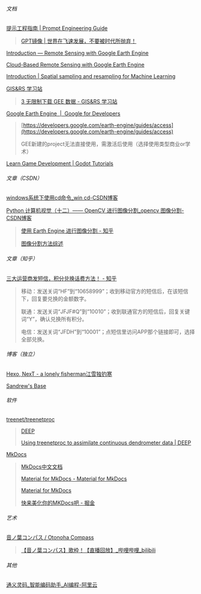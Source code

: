 

###### 文档

[提示工程指南 | Prompt Engineering Guide](https://www.promptingguide.ai/zh)

> [GPT镜像 | 世界在飞速发展，不要被时代所抛弃！](https://go.gptdsb.com/list)

[Introduction — Remote Sensing with Google Earth Engine](https://calekochenour.github.io/remote-sensing-textbook/introduction.html)

[Cloud-Based Remote Sensing with Google Earth Engine](https://www.eefabook.org/)

[Introduction | Spatial sampling and resampling for Machine Learning](https://opengeohub.github.io/spatial-sampling-ml/)

[GIS&RS 学习站](https://gis-xh.github.io/gis-rs-python-notes/)

> [3 无限制下载 GEE 数据 - GIS&RS 学习站](https://gis-xh.github.io/gis-rs-python-notes/gee/geemap03/)

[Google Earth Engine  |  Google for Developers](https://developers.google.com/earth-engine)

> [https://developers.google.com/earth-engine/guides/access](https://developers.google.com/earth-engine/guides/access)
>
> GEE新建的project无法直接使用，需激活后使用（选择使用类型商业or学术）

[Learn Game Development | Godot Tutorials](https://godottutorials.com/)

###### 文章（CSDN）

[windows系统下使用cd命令_win cd-CSDN博客](https://blog.csdn.net/chengdongyuan/article/details/73256862)

[Python 计算机视觉（十二）—— OpenCV 进行图像分割_opencv 图像分割-CSDN博客](https://blog.csdn.net/qq_52309640/article/details/120941157)

> [使用 Earth Engine 进行图像分割 - 知乎](https://zhuanlan.zhihu.com/p/31696524)
>
> [图像分割方法综述](http://xblx.whu.edu.cn/zh/article/doi/10.14188/j.1671-8836.2019.0002/)

###### 文章（知乎）

[三大运营商发短信，积分兑换话费方法！ - 知乎](https://zhuanlan.zhihu.com/p/338331443)

> 移动：发送关词“HF”到“10658999”；收到移动官方的短信后，在该短信下，回复要兑换的金额数字。
>
> 联通：发送关词“JFJF#Q”到“10010”；收到联通官方的短信后，回复关键词“Y”，确认兑换所有积分。
>
> 电信：发送关词“JFDH”到“10001”；点短信里访问APP那个链接即可，选择全部兑换。

###### 博客（独立）

[Hexo, NexT - a lonely fisherman江雪独钓寒](https://haibaraxx.github.io/)

[Sandrew's Base](https://sandrew.gitee.io/)

###### 软件

[treenet/treenetproc](https://github.com/treenet/treenetproc)

> [DEEP](https://deep-tools.netlify.app/)
>
> [Using treenetproc to assimilate continuous dendrometer data | DEEP](https://deep-tools.netlify.app/2020/11/21/treenetproc-intro/)

[MkDocs](https://www.mkdocs.org/)

> [MkDocs中文文档](https://hellowac.github.io/mkdocs-docs-zh/)
>
> [Material for MkDocs - Material for MkDocs](https://wdk-docs.github.io/mkdocs-material-docs/)
>
> [Material for MkDocs](https://squidfunk.github.io/mkdocs-material/)
>
> [快来美化你的MKDocs吧 - 掘金](https://juejin.cn/post/7066641709198737416)

###### 艺术

[音ノ葉コンパス / Otonoha Compass](https://lit.link/en/OtonohaCompass)

> [【音ノ葉コンパス】歌枠！【直播回放】_哔哩哔哩_bilibili](https://www.bilibili.com/video/BV1EN4y147QS/)

###### 其他

[通义灵码_智能编码助手_AI编程-阿里云](https://tongyi.aliyun.com/lingma/)
